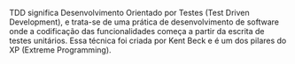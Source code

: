 TDD significa Desenvolvimento Orientado por Testes (Test Driven Development), e trata-se de uma prática de desenvolvimento de software onde a codificação das funcionalidades começa a partir da escrita de testes unitários. Essa técnica foi criada por Kent Beck e é um dos pilares do XP (Extreme Programming).